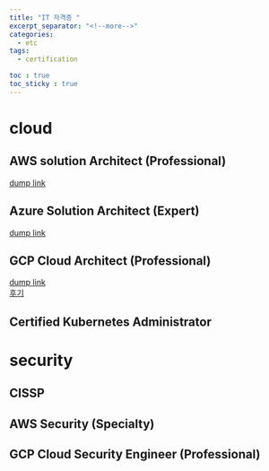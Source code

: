 ```yaml
---
title: "IT 자격증 "
excerpt_separator: "<!--more-->"
categories:
  - etc
tags:
  - certification

toc : true
toc_sticky : true
---
```


# cloud
## AWS solution Architect (Professional)
[dump link](https://www.koreadumps.com/AWS-Solutions-Architect-Professional-KR_exam-braindumps.html#)    

## Azure Solution Architect (Expert)
[dump link](https://www.koreadumps.com/Azure-Solutions-Architect-Expert_real-prep.html)     

## GCP Cloud Architect (Professional)
[dump link](https://www.koreadumps.com/Professional-Cloud-Architect_exam-braindumps.html)     
[후기](https://wecandev.tistory.com/195)    

## Certified Kubernetes Administrator

# security
## CISSP
## AWS Security (Specialty)
## GCP Cloud Security Engineer (Professional) 













